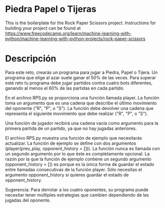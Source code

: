 # Piedra Papel o Tijeras

This is the boilerplate for the Rock Paper Scissors project. Instructions for building your project can be found at https://www.freecodecamp.org/learn/machine-learning-with-python/machine-learning-with-python-projects/rock-paper-scissors

# Descripción

Para este reto, crearás un programa para jugar a Piedra, Papel o Tijera. Un programa que elige al azar suele ganar el 50% de las veces. Para superar este reto tu programa debe jugar partidos contra cuatro bots diferentes, ganando al menos el 60% de las partidas en cada partido.

En el archivo RPS.py se proporciona una función llamada player. La función toma un argumento que es una cadena que describe el último movimiento del oponente ("R", "P", o "S"). La función debe devolver una cadena que representa el siguiente movimiento que debe realizar ("R", "P", o "S").

Una función de jugador recibirá una cadena vacía como argumento para la primera partida de un partido, ya que no hay jugadas anteriores.

El archivo RPS.py muestra una función de ejemplo que necesitarás actualizar. La función de ejemplo se define con dos argumentos (player(prev_play, opponent_history = [])). La función nunca es llamada con un segundo argumento por lo que éste es completamente opcional. La razón por la que la función de ejemplo contiene un segundo argumento (opponent_history = []) es porque es la única forma de guardar el estado entre llamadas consecutivas de la función player. Sólo necesitas el argumento opponent_history si quieres guardar el estado de opponent_history.

Sugerencia: Para derrotar a los cuatro oponentes, su programa puede necesitar tener múltiples estrategias que cambien dependiendo de las jugadas del oponente.
